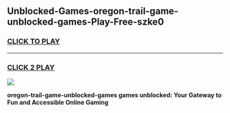 
## Unblocked-Games-oregon-trail-game-unblocked-games-Play-Free-szke0
<h3>
<a href="https://premium76.site?title=oregon-trail-game-unblocked-games&ref=20A">CLICK TO PLAY</a></h3>
<hr>

<h3>
<a href="https://premium76.site?title=oregon-trail-game-unblocked-games&ref=20A">CLICK 2 PLAY</a>
  
</h3>

<a href="https://premium76.site?title=oregon-trail-game-unblocked-games&ref=20A"><img src="https://clearcache.store/games.png"></a>


**oregon-trail-game-unblocked-games games unblocked: Your Gateway to Fun and Accessible Online Gaming**
